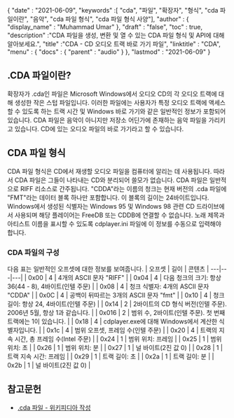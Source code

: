 {
  "date" : "2021-06-09",
  "keywords" :[ "cda", "파일", "확장자", "형식", "cda 파일이란", "음악", "cda 파일 형식", "cda 파일 형식 사양"],
  "author" : {
    "display_name" : "Muhammad Umar"
},
  "draft" : "false",
  "toc" : true,
  "description" :"CDA 파일을 생성, 변환 및 열 수 있는 CDA 파일 형식 및 API에 대해 알아보세요.",
  "title" :"CDA - CD 오디오 트랙 바로 가기 파일",
  "linktitle" : "CDA",
  "menu" : {
    "docs" : {
      "parent" : "audio"
}
},
  "lastmod" : "2021-06-09"
}

## .CDA 파일이란?

확장자가 .cda인 파일은 Microsoft Windows에서 오디오 CD의 각 오디오 트랙에 대해 생성한 작은 스텁 파일입니다. 이러한 파일에는 사용자가 특정 오디오 트랙에 액세스할 수 있도록 하는 트랙 시간 및 Windows 바로 가기와 같은 일반적인 정보가 포함되어 있습니다. CDA 파일은 음악이 아니지만 저장소 어딘가에 존재하는 음악 파일을 가리키고 있습니다. CD에 있는 오디오 파일의 바로 가기라고 할 수 있습니다.

## CDA 파일 형식

CDA 파일 형식은 CD에서 재생할 오디오 파일을 컴퓨터에 알리는 데 사용됩니다. 따라서 CDA 파일은 그들이 나타내는 CD와 분리되어 쓸모가 없습니다. CDA 파일은 일반적으로 RIFF 리소스로 간주됩니다. "CDDA"라는 이름의 청크는 현재 버전의 .cda 파일에 "FMT"라는 데이터 블록 하나만 포함합니다. 이 블록의 길이는 24바이트입니다. Windows에서 생성된 식별자는 Windows 95 및 Windows 98 관련 CD 드라이브에서 사용되며 해당 플레이어는 FreeDB 또는 CDDB에 연결할 수 없습니다. 노래 제목과 아티스트 이름을 표시할 수 있도록 cdplayer.ini 파일에 이 정보를 수동으로 입력해야 합니다.

### CDA 파일의 구성

다음 표는 일반적인 오프셋에 대한 정보를 보여줍니다.
| 오프셋 | 길이 | 콘텐츠 |
---|---|---|
| 0x00 | 4 | 4개의 ASCII 문자 "RIFF" |
| 0x04 | 4 | 다음 청크의 크기: 항상 36(44 - 8), 4바이트(인텔 주문) |
| 0x08 | 4 | 청크 식별자: 4개의 ASCII 문자 "CDDA" |
| 0x0C | 4 | 공백이 뒤따르는 3개의 ASCII 문자 "fmt" |
| 0x10 | 4 | 청크 길이: 항상 24, 4바이트(인텔 주문) |
| 0x14 | 2 | 2바이트의 CD 형식 버전(인텔 주문). 2006년 5월, 항상 1과 같습니다. |
| 0x016 | 2 | 범위 수, 2바이트(인텔 주문). 첫 번째 트랙에는 1이 있습니다. |
| 0x18 | 4 | cdplayer.exe에 대해 Windows에서 계산한 식별자입니다. |
| 0x1c | 4 | 범위 오프셋, 프레임 수(인텔 주문) |
| 0x20 | 4 | 트랙의 지속 시간, 총 프레임 수(Intel 주문) |
| 0x24 | 1 | 범위 위치: 프레임 |
| 0x25 | 1 | 범위 위치: 초 |
| 0x26 | 1 | 범위 위치: 분 |
| 0x27 | 1 | 널 바이트(2진 값 0) |
| 0x28 | 1 | 트랙 지속 시간: 프레임 |
| 0x29 | 1 | 트랙 길이: 초 |
| 0x2a | 1 | 트랙 길이: 분 |
| 0x2b | 1 | 널 바이트(2진 값 0) |

## 참고문헌

* [.cda 파일 - 위키피디아 작성](https://en.wikipedia.org/wiki/.cda_file)

